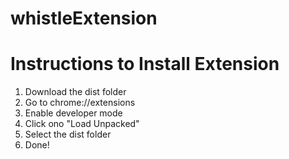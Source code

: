 # whistleExtension

# Instructions to Install Extension
1) Download the dist folder
2) Go to chrome://extensions
3) Enable developer mode
4) Click ono "Load Unpacked"
5) Select the dist folder
6) Done!

